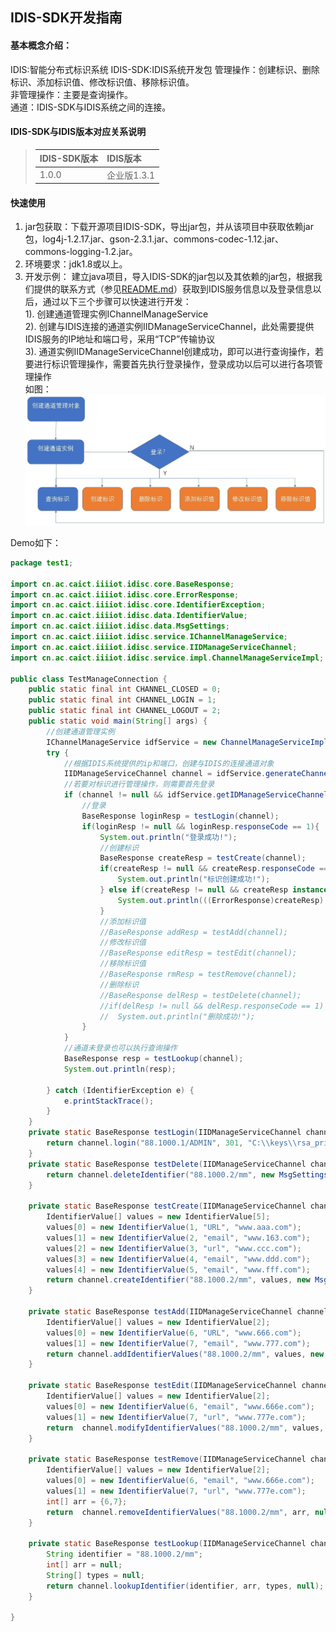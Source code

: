 ## IDIS-SDK开发指南

#### 基本概念介绍：
IDIS:智能分布式标识系统
IDIS-SDK:IDIS系统开发包
管理操作：创建标识、删除标识、添加标识值、修改标识值、移除标识值。  
非管理操作：主要是查询操作。  
通道：IDIS-SDK与IDIS系统之间的连接。  

#### IDIS-SDK与IDIS版本对应关系说明
> |IDIS-SDK版本|IDIS版本                              |
> | :-------- | :--------|
>|1.0.0  |企业版1.3.1 |

#### 快速使用
1. jar包获取：下载开源项目IDIS-SDK，导出jar包，并从该项目中获取依赖jar包，log4j-1.2.17.jar、gson-2.3.1.jar、commons-codec-1.12.jar、commons-logging-1.2.jar。
2. 环境要求：jdk1.8或以上。
3. 开发示例：
建立java项目，导入IDIS-SDK的jar包以及其依赖的jar包，根据我们提供的联系方式（参见[README.md](../README.md)）获取到IDIS服务信息以及登录信息以后，通过以下三个步骤可以快速进行开发：  
1).  创建通道管理实例IChannelManageService  
2).  创建与IDIS连接的通道实例IIDManageServiceChannel，此处需要提供IDIS服务的IP地址和端口号，采用“TCP”传输协议  
3). 通道实例IIDManageServiceChannel创建成功，即可以进行查询操作，若要进行标识管理操作，需要首先执行登录操作，登录成功以后可以进行各项管理操作  
如图：  
![Alt text](./pic1.jpg)

Demo如下：
```java
package test1;

import cn.ac.caict.iiiiot.idisc.core.BaseResponse;
import cn.ac.caict.iiiiot.idisc.core.ErrorResponse;
import cn.ac.caict.iiiiot.idisc.core.IdentifierException;
import cn.ac.caict.iiiiot.idisc.data.IdentifierValue;
import cn.ac.caict.iiiiot.idisc.data.MsgSettings;
import cn.ac.caict.iiiiot.idisc.service.IChannelManageService;
import cn.ac.caict.iiiiot.idisc.service.IIDManageServiceChannel;
import cn.ac.caict.iiiiot.idisc.service.impl.ChannelManageServiceImpl;

public class TestManageConnection {
	public static final int CHANNEL_CLOSED = 0;
	public static final int CHANNEL_LOGIN = 1;
	public static final int CHANNEL_LOGOUT = 2;
	public static void main(String[] args) {
		//创建通道管理实例
		IChannelManageService idfService = new ChannelManageServiceImpl();
		try {
			//根据IDIS系统提供的ip和端口，创建与IDIS的连接通道对象
			IIDManageServiceChannel channel = idfService.generateChannel("192.168.150.13", 1304, "TCP");
			//若要对标识进行管理操作，则需要首先登录
			if (channel != null && idfService.getIDManageServiceChannelState(channel) == CHANNEL_LOGOUT) {
				//登录
				BaseResponse loginResp = testLogin(channel);
				if(loginResp != null && loginResp.responseCode == 1){
					System.out.println("登录成功!");
					//创建标识
					BaseResponse createResp = testCreate(channel);
					if(createResp != null && createResp.responseCode == 1){
						System.out.println("标识创建成功!");
					} else if(createResp != null && createResp instanceof ErrorResponse){
						System.out.println(((ErrorResponse)createResp).toString());
					}
					//添加标识值
					//BaseResponse addResp = testAdd(channel);
					//修改标识值
					//BaseResponse editResp = testEdit(channel);
					//移除标识值
					//BaseResponse rmResp = testRemove(channel);
					//删除标识
					//BaseResponse delResp = testDelete(channel);
					//if(delResp != null && delResp.responseCode == 1)
					//	System.out.println("删除成功!");
				}
			}
			//通道未登录也可以执行查询操作
			BaseResponse resp = testLookup(channel);
			System.out.println(resp);
			
		} catch (IdentifierException e) {
			e.printStackTrace();
		}
	}
	private static BaseResponse testLogin(IIDManageServiceChannel channel) throws IdentifierException{
		return channel.login("88.1000.1/ADMIN", 301, "C:\\keys\\rsa_pri.pem", null,1);
	}
	private static BaseResponse testDelete(IIDManageServiceChannel channel) throws IdentifierException{
		return channel.deleteIdentifier("88.1000.2/mm", new MsgSettings());
	}
	
	private static BaseResponse testCreate(IIDManageServiceChannel channel) throws IdentifierException{
		IdentifierValue[] values = new IdentifierValue[5];
		values[0] = new IdentifierValue(1, "URL", "www.aaa.com");
		values[1] = new IdentifierValue(2, "email", "www.163.com");
		values[2] = new IdentifierValue(3, "url", "www.ccc.com");
		values[3] = new IdentifierValue(4, "email", "www.ddd.com");
		values[4] = new IdentifierValue(5, "email", "www.fff.com");
		return channel.createIdentifier("88.1000.2/mm", values, new MsgSettings());
	}
	
	private static BaseResponse testAdd(IIDManageServiceChannel channel) throws IdentifierException{
		IdentifierValue[] values = new IdentifierValue[2];
		values[0] = new IdentifierValue(6, "URL", "www.666.com");
		values[1] = new IdentifierValue(7, "email", "www.777.com");
		return channel.addIdentifierValues("88.1000.2/mm", values, new MsgSettings());
	}
	
	private static BaseResponse testEdit(IIDManageServiceChannel channel) throws IdentifierException{
		IdentifierValue[] values = new IdentifierValue[2];
		values[0] = new IdentifierValue(6, "email", "www.666e.com");
		values[1] = new IdentifierValue(7, "url", "www.777e.com");
		return  channel.modifyIdentifierValues("88.1000.2/mm", values, new MsgSettings());
	}
	
	private static BaseResponse testRemove(IIDManageServiceChannel channel) throws IdentifierException{
		IdentifierValue[] values = new IdentifierValue[2];
		values[0] = new IdentifierValue(6, "email", "www.666e.com");
		values[1] = new IdentifierValue(7, "url", "www.777e.com");
		int[] arr = {6,7};
		return  channel.removeIdentifierValues("88.1000.2/mm", arr, null);
	}
	
	private static BaseResponse testLookup(IIDManageServiceChannel channel) throws IdentifierException{
		String identifier = "88.1000.2/mm";
		int[] arr = null;
		String[] types = null;
		return channel.lookupIdentifier(identifier, arr, types, null);
	}

}
```

